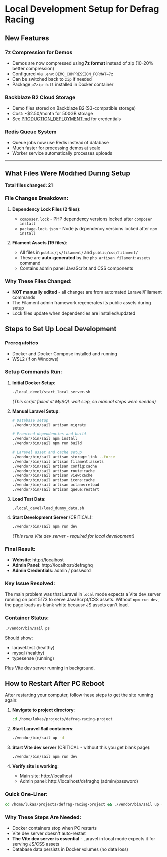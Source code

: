# Local Development Setup for Defrag Racing

## New Features

### 7z Compression for Demos
- Demos are now compressed using **7z format** instead of zip (10-20% better compression)
- Configured via `.env`: `DEMO_COMPRESSION_FORMAT=7z`
- Can be switched back to `zip` if needed
- Package `p7zip-full` installed in Docker container

### Backblaze B2 Cloud Storage
- Demo files stored on Backblaze B2 (S3-compatible storage)
- Cost: ~$2.50/month for 500GB storage
- See [PRODUCTION_DEPLOYMENT.md](PRODUCTION_DEPLOYMENT.md) for credentials

### Redis Queue System
- Queue jobs now use Redis instead of database
- Much faster for processing demos at scale
- Worker service automatically processes uploads

---

## What Files Were Modified During Setup

**Total files changed: 21**

### File Changes Breakdown:

1. **Dependency Lock Files (2 files)**:
   - `composer.lock` - PHP dependency versions locked after `composer install`
   - `package-lock.json` - Node.js dependency versions locked after `npm install`

2. **Filament Assets (19 files)**:
   - All files in `public/js/filament/` and `public/css/filament/`
   - These are **auto-generated** by the `php artisan filament:assets` command
   - Contains admin panel JavaScript and CSS components

### Why These Files Changed:
- **NOT manually edited** - all changes are from automated Laravel/Filament commands
- The Filament admin framework regenerates its public assets during setup
- Lock files update when dependencies are installed/updated

## Steps to Set Up Local Development

### Prerequisites
- Docker and Docker Compose installed and running
- WSL2 (if on Windows)

### Setup Commands Run:

1. **Initial Docker Setup**:
   ```bash
   ./local_devel/start_local_server.sh
   ```
   *(This script failed at MySQL wait step, so manual steps were needed)*

2. **Manual Laravel Setup**:
   ```bash
   # Database setup
   ./vendor/bin/sail artisan migrate

   # Frontend dependencies and build
   ./vendor/bin/sail npm install
   ./vendor/bin/sail npm run build

   # Laravel asset and cache setup
   ./vendor/bin/sail artisan storage:link --force
   ./vendor/bin/sail artisan filament:assets
   ./vendor/bin/sail artisan config:cache
   ./vendor/bin/sail artisan route:cache
   ./vendor/bin/sail artisan view:cache
   ./vendor/bin/sail artisan icons:cache
   ./vendor/bin/sail artisan octane:reload
   ./vendor/bin/sail artisan queue:restart
   ```

3. **Load Test Data**:
   ```bash
   ./local_devel/load_dummy_data.sh
   ```

4. **Start Development Server** (CRITICAL):
   ```bash
   ./vendor/bin/sail npm run dev
   ```
   *(This runs Vite dev server - required for local development)*

### Final Result:
- **Website**: http://localhost
- **Admin Panel**: http://localhost/defraghq
- **Admin Credentials**: admin / password

### Key Issue Resolved:
The main problem was that Laravel in `local` mode expects a Vite dev server running on port 5173 to serve JavaScript/CSS assets. Without `npm run dev`, the page loads as blank white because JS assets can't load.

### Container Status:
```bash
./vendor/bin/sail ps
```
Should show:
- laravel.test (healthy)
- mysql (healthy)
- typesense (running)

Plus Vite dev server running in background.

## How to Restart After PC Reboot

After restarting your computer, follow these steps to get the site running again:

1. **Navigate to project directory**:
   ```bash
   cd /home/lukas/projects/defrag-racing-project
   ```

2. **Start Laravel Sail containers**:
   ```bash
   ./vendor/bin/sail up -d
   ```

3. **Start Vite dev server** (CRITICAL - without this you get blank page):
   ```bash
   ./vendor/bin/sail npm run dev
   ```

4. **Verify site is working**:
   - Main site: http://localhost
   - Admin panel: http://localhost/defraghq (admin/password)

### Quick One-Liner:
```bash
cd /home/lukas/projects/defrag-racing-project && ./vendor/bin/sail up -d && ./vendor/bin/sail npm run dev
```

### Why These Steps Are Needed:
- Docker containers stop when PC restarts
- Vite dev server doesn't auto-restart
- **The Vite dev server is essential** - Laravel in local mode expects it for serving JS/CSS assets
- Database data persists in Docker volumes (no data loss)
